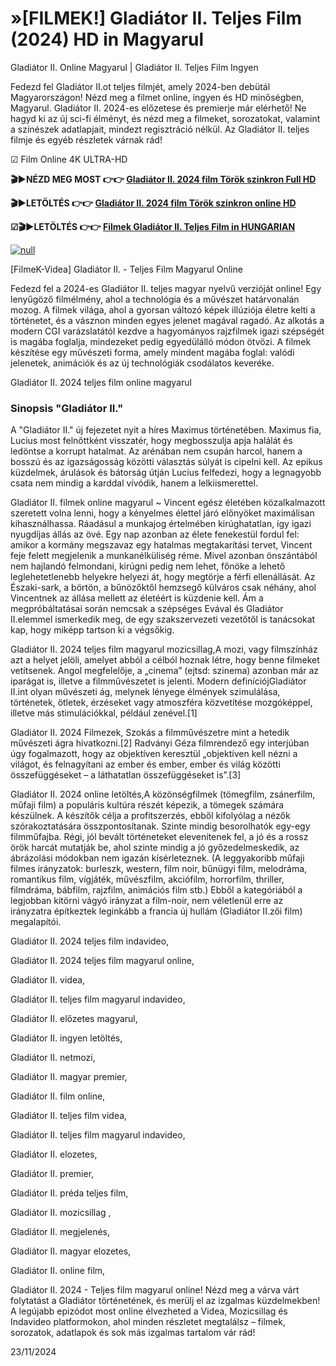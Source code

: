 # »[FILMEK!] Gladiátor II. Teljes Film (2024) HD in Magyarul

Gladiátor II. Online Magyarul | Gladiátor II. Teljes Film Ingyen

Fedezd fel Gladiátor II.ot teljes filmjét, amely 2024-ben debütál Magyarországon! Nézd meg a filmet online, ingyen és HD minőségben, Magyarul. Gladiátor II. 2024-es előzetese és premierje már elérhető! Ne hagyd ki az új sci-fi élményt, és nézd meg a filmeket, sorozatokat, valamint a színészek adatlapjait, mindezt regisztráció nélkül. Az Gladiátor II. teljes filmje és egyéb részletek várnak rád!

☑ Film Online 4K ULTRA-HD

**🎬▶NÉZD MEG MOST 👉👉 [Gladiátor II. 2024 film Török szinkron Full HD](https://t.co/m5BtQ706rO)**

**🎬▶LETÖLTÉS 👉👉 [Gladiátor II. 2024 film Török szinkron online HD](https://bit.ly/gladiator-ii-lv4k)**

**☑🎬▶LETÖLTÉS 👉👉 [Filmek Gladiátor II. Teljes Film in HUNGARIAN](https://cutt.ly/HeKJG2E9)**

[![null](https://static.wixstatic.com/media/855a25_043b5abeb4ae4d35ac003198e7fe56ed~mv2.gif)](https://tinyurl.com/4fpwp89y)

[FilmeK-Videa] Gladiátor II. - Teljes Film Magyarul Online

Fedezd fel a 2024-es Gladiátor II. teljes magyar nyelvű verzióját online! Egy lenyűgöző filmélmény, ahol a technológia és a művészet határvonalán mozog. A filmek világa, ahol a gyorsan változó képek illúziója életre kelti a történetet, és a vásznon minden egyes jelenet magával ragadó. Az alkotás a modern CGI varázslatától kezdve a hagyományos rajzfilmek igazi szépségét is magába foglalja, mindezeket pedig egyedülálló módon ötvözi. A filmek készítése egy művészeti forma, amely mindent magába foglal: valódi jelenetek, animációk és az új technológiák csodálatos keveréke.

Gladiátor II. 2024 teljes film online magyarul

### Sinopsis "Gladiátor II."

A "Gladiátor II." új fejezetet nyit a híres Maximus történetében. Maximus fia, Lucius most felnőttként visszatér, hogy megbosszulja apja halálát és ledöntse a korrupt hatalmat. Az arénában nem csupán harcol, hanem a bosszú és az igazságosság közötti választás súlyát is cipelni kell. Az epikus küzdelmek, árulások és bátorság útján Lucius felfedezi, hogy a legnagyobb csata nem mindig a karddal vívódik, hanem a lelkiismerettel.

Gladiátor II. filmek online magyarul ~ Vincent egész életében közalkalmazott szeretett volna lenni, hogy a kényelmes élettel járó előnyöket maximálisan kihasználhassa. Ráadásul a munkajog értelmében kirúghatatlan, így igazi nyugdíjas állás az övé. Egy nap azonban az élete fenekestül fordul fel: amikor a kormány megszavaz egy hatalmas megtakarítási tervet, Vincent feje felett megjelenik a munkanélküliség réme. Mivel azonban önszántából nem hajlandó felmondani, kirúgni pedig nem lehet, főnöke a lehető leglehetetlenebb helyekre helyezi át, hogy megtörje a férfi ellenállását. Az Északi-sark, a börtön, a bűnözőktől hemzsegő külváros csak néhány, ahol Vincentnek az állása mellett az életéért is küzdenie kell. Ám a megpróbáltatásai során nemcsak a szépséges Evával és Gladiátor II.elemmel ismerkedik meg, de egy szakszervezeti vezetőtől is tanácsokat kap, hogy miképp tartson ki a végsőkig.

Gladiátor II. 2024 teljes film magyarul mozicsillag,A mozi, vagy filmszínház azt a helyet jelöli, amelyet abból a célból hoznak létre, hogy benne filmeket vetítsenek. Angol megfelelője, a „cinema” (ejtsd: szinema) azonban már az iparágat is, illetve a filmművészetet is jelenti. Modern definíciójGladiátor II.int olyan művészeti ág, melynek lényege élmények szimulálása, történetek, ötletek, érzéseket vagy atmoszféra közvetítése mozgóképpel, illetve más stimulációkkal, például zenével.[1]

Gladiátor II. 2024 Filmezek, Szokás a filmművészetre mint a hetedik művészeti ágra hivatkozni.[2] Radványi Géza filmrendező egy interjúban úgy fogalmazott, hogy az objektíven keresztül „objektíven kell nézni a világot, és felnagyítani az ember és ember, ember és világ közötti összefüggéseket – a láthatatlan összefüggéseket is”.[3]

Gladiátor II. 2024 online letöltés,A közönségfilmek (tömegfilm, zsánerfilm, műfaji film) a populáris kultúra részét képezik, a tömegek számára készülnek. A készítők célja a profitszerzés, ebből kifolyólag a nézők szórakoztatására összpontosítanak. Szinte mindig besorolhatók egy-egy filmműfajba. Régi, jól bevált történeteket elevenítenek fel, a jó és a rossz örök harcát mutatják be, ahol szinte mindig a jó győzedelmeskedik, az ábrázolási módokban nem igazán kísérleteznek. (A leggyakoribb műfaji filmes irányzatok: burleszk, western, film noir, bűnügyi film, melodráma, romantikus film, vígjáték, művészfilm, akciófilm, horrorfilm, thriller, filmdráma, bábfilm, rajzfilm, animációs film stb.) Ebből a kategóriából a legjobban kitörni vágyó irányzat a film-noir, nem véletlenül erre az irányzatra építkeztek leginkább a francia új hullám (Gladiátor II.zői film) megalapítói.

Gladiátor II. 2024 teljes film indavideo,

Gladiátor II. 2024 teljes film magyarul online,

Gladiátor II. videa,

Gladiátor II. teljes film magyarul indavideo,

Gladiátor II. előzetes magyarul,

Gladiátor II. ingyen letöltés,

Gladiátor II. netmozi,

Gladiátor II. magyar premier,

Gladiátor II. film online,

Gladiátor II. teljes film videa,

Gladiátor II. teljes film magyarul indavideo,

Gladiátor II. elozetes,

Gladiátor II. premier,

Gladiátor II. préda teljes film,

Gladiátor II. mozicsillag ,

Gladiátor II. megjelenés,

Gladiátor II. magyar elozetes,

Gladiátor II. online film,

Gladiátor II. 2024 - Teljes film magyarul online! Nézd meg a várva várt folytatást a Gladiátor történetének, és merülj el az izgalmas küzdelmekben! A legújabb epizódot most online élvezheted a Videa, Mozicsillag és Indavideo platformokon, ahol minden részletet megtalálsz – filmek, sorozatok, adatlapok és sok más izgalmas tartalom vár rád!

23/11/2024
